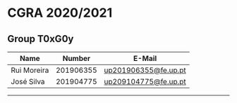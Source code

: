 # CGRA 2020/2021

## Group T0xG0y
| Name             | Number    | E-Mail             |
| ---------------- | --------- | ------------------ |
| Rui Moreira      | 201906355 | up201906355@fe.up.pt       |
| José Silva       | 201904775 | up209104775@fe.up.pt           |

----